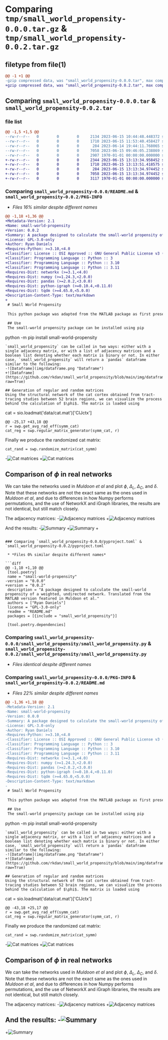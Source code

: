 # Comparing `tmp/small_world_propensity-0.0.0.tar.gz` & `tmp/small_world_propensity-0.0.2.tar.gz`

## filetype from file(1)

```diff
@@ -1 +1 @@
-gzip compressed data, was "small_world_propensity-0.0.0.tar", max compression
+gzip compressed data, was "small_world_propensity-0.0.2.tar", max compression
```

## Comparing `small_world_propensity-0.0.0.tar` & `small_world_propensity-0.0.2.tar`

### file list

```diff
@@ -1,5 +1,5 @@
--rw-r--r--   0        0        0     2134 2023-06-15 10:44:48.448372 small_world_propensity-0.0.0/README.md
--rw-r--r--   0        0        0     1710 2023-06-15 11:53:40.458427 small_world_propensity-0.0.0/pyproject.toml
--rw-r--r--   0        0        0      284 2023-06-14 19:44:11.768065 small_world_propensity-0.0.0/small_world_propensity/__init__.py
--rw-r--r--   0        0        0     7058 2023-06-15 09:46:05.238869 small_world_propensity-0.0.0/small_world_propensity/small_world_propensity.py
--rw-r--r--   0        0        0     2907 1970-01-01 00:00:00.000000 small_world_propensity-0.0.0/PKG-INFO
+-rw-r--r--   0        0        0     2344 2023-06-15 13:13:34.958452 small_world_propensity-0.0.2/README.md
+-rw-r--r--   0        0        0     1710 2023-06-15 13:13:51.418575 small_world_propensity-0.0.2/pyproject.toml
+-rw-r--r--   0        0        0      284 2023-06-15 13:13:34.974452 small_world_propensity-0.0.2/small_world_propensity/__init__.py
+-rw-r--r--   0        0        0     7058 2023-06-15 13:13:34.974452 small_world_propensity-0.0.2/small_world_propensity/small_world_propensity.py
+-rw-r--r--   0        0        0     3117 1970-01-01 00:00:00.000000 small_world_propensity-0.0.2/PKG-INFO
```

### Comparing `small_world_propensity-0.0.0/README.md` & `small_world_propensity-0.0.2/PKG-INFO`

 * *Files 16% similar despite different names*

```diff
@@ -1,18 +1,36 @@
+Metadata-Version: 2.1
+Name: small-world-propensity
+Version: 0.0.2
+Summary: A package designed to calculate the small-world propensity of a weighted, undirected network. Translated from the MATLAB version featured in Muldoon et al.
+License: GPL-3.0-only
+Author: Ryan Daniels
+Requires-Python: >=3.10,<4.0
+Classifier: License :: OSI Approved :: GNU General Public License v3 (GPLv3)
+Classifier: Programming Language :: Python :: 3
+Classifier: Programming Language :: Python :: 3.10
+Classifier: Programming Language :: Python :: 3.11
+Requires-Dist: networkx (>=3.1,<4.0)
+Requires-Dist: numpy (>=1.24.3,<2.0.0)
+Requires-Dist: pandas (>=2.0.2,<3.0.0)
+Requires-Dist: python-igraph (>=0.10.4,<0.11.0)
+Requires-Dist: tqdm (>=4.65.0,<5.0.0)
+Description-Content-Type: text/markdown
+
 # Small World Propensity
 
 This python package was adapted from the MATLAB package as first presented in [Small-World Propensity and Weighted Brain Networks](https://www.nature.com/articles/srep22057) (2016) by Sarah Feldt Muldoon, Eric W. Bridgeford & Danielle S. Bassett. Their original MATLAB implementation can be found [here](https://kk1995.github.io/BauerLab/BauerLab/MATLAB/lib/+mouse/+graph/smallWorldPropensity.html).
 
 ## Use
 The small-world propensity package can be installed using pip
 ```
 python -m pip install small-world-propensity
 ```
 `small_world_propensity` can be called in two ways: either with a single adjacency matrix, or with a list of adjacency matrices and a boolean list denoting whether each matrix is binary or not. In either case, `small_world_propensity` will return a `pandas` dataframe similar to the following:
-![Dataframe](img/dataframe.png "Dataframe")
+![Dataframe](https://github.com/rkdan/small_world_propensity/blob/main/img/dataframe.png?raw=True)
 
 ## Generation of regular and random matrices
 Using the structural network of the cat cortex obtained from tract-tracing studies between 52 brain regions, we can visualize the process behind the calculation of $\phi$. The matrix is loaded using
 
 ```
 cat = sio.loadmat('data/cat.mat')['CIJctx']
 ```
@@ -25,17 +43,18 @@
 r = swp.get_avg_rad_eff(symm_cat)
 cat_reg = swp.regular_matrix_generator(symm_cat, r)
 ```
 Finally we produce the randomized cat matrix:
 ```
 cat_rand = swp.randomize_matrix(cat_symm)
 ```
-![Cat matrices](img/cat.png "Cat matrices")
+![Cat matrices](https://github.com/rkdan/small_world_propensity/blob/main/img/cat.png?raw=True)
 
 ## Comparison of $\phi$ in real networks
 We can take the networks used in _Muldoon et al_ and plot $\phi$, $\Delta_L$, $\Delta_C$, and $\delta$. Note that these networks are not the exact same as the ones used in _Muldoon et al_, and due to differences in how Numpy performs permutations, and the use of NetworkX and iGraph libraries, the results are not identical, but still match closely.
 
 The adjacency matrices:
-![Adjacency matrices](img/matrices.png "Adjacency matrices")
+![Adjacency matrices](https://github.com/rkdan/small_world_propensity/blob/main/img/matrices.png?raw=True)
 
 And the results:
-![Summary](img/summary.png "Summary")
+![Summary](https://github.com/rkdan/small_world_propensity/blob/main/img/summary.png?raw=True)
+
```

### Comparing `small_world_propensity-0.0.0/pyproject.toml` & `small_world_propensity-0.0.2/pyproject.toml`

 * *Files 0% similar despite different names*

```diff
@@ -1,10 +1,10 @@
 [tool.poetry]
 name = "small-world-propensity"
-version = "0.0.0"
+version = "0.0.2"
 description = "A package designed to calculate the small-world propensity of a weighted, undirected network. Translated from the MATLAB version featured in Muldoon et al."
 authors = ["Ryan Daniels"]
 license = "GPL-3.0-only"
 readme = "README.md"
 packages = [{include = "small_world_propensity"}]
 
 [tool.poetry.dependencies]
```

### Comparing `small_world_propensity-0.0.0/small_world_propensity/small_world_propensity.py` & `small_world_propensity-0.0.2/small_world_propensity/small_world_propensity.py`

 * *Files identical despite different names*

### Comparing `small_world_propensity-0.0.0/PKG-INFO` & `small_world_propensity-0.0.2/README.md`

 * *Files 22% similar despite different names*

```diff
@@ -1,36 +1,18 @@
-Metadata-Version: 2.1
-Name: small-world-propensity
-Version: 0.0.0
-Summary: A package designed to calculate the small-world propensity of a weighted, undirected network. Translated from the MATLAB version featured in Muldoon et al.
-License: GPL-3.0-only
-Author: Ryan Daniels
-Requires-Python: >=3.10,<4.0
-Classifier: License :: OSI Approved :: GNU General Public License v3 (GPLv3)
-Classifier: Programming Language :: Python :: 3
-Classifier: Programming Language :: Python :: 3.10
-Classifier: Programming Language :: Python :: 3.11
-Requires-Dist: networkx (>=3.1,<4.0)
-Requires-Dist: numpy (>=1.24.3,<2.0.0)
-Requires-Dist: pandas (>=2.0.2,<3.0.0)
-Requires-Dist: python-igraph (>=0.10.4,<0.11.0)
-Requires-Dist: tqdm (>=4.65.0,<5.0.0)
-Description-Content-Type: text/markdown
-
 # Small World Propensity
 
 This python package was adapted from the MATLAB package as first presented in [Small-World Propensity and Weighted Brain Networks](https://www.nature.com/articles/srep22057) (2016) by Sarah Feldt Muldoon, Eric W. Bridgeford & Danielle S. Bassett. Their original MATLAB implementation can be found [here](https://kk1995.github.io/BauerLab/BauerLab/MATLAB/lib/+mouse/+graph/smallWorldPropensity.html).
 
 ## Use
 The small-world propensity package can be installed using pip
 ```
 python -m pip install small-world-propensity
 ```
 `small_world_propensity` can be called in two ways: either with a single adjacency matrix, or with a list of adjacency matrices and a boolean list denoting whether each matrix is binary or not. In either case, `small_world_propensity` will return a `pandas` dataframe similar to the following:
-![Dataframe](img/dataframe.png "Dataframe")
+![Dataframe](https://github.com/rkdan/small_world_propensity/blob/main/img/dataframe.png?raw=True)
 
 ## Generation of regular and random matrices
 Using the structural network of the cat cortex obtained from tract-tracing studies between 52 brain regions, we can visualize the process behind the calculation of $\phi$. The matrix is loaded using
 
 ```
 cat = sio.loadmat('data/cat.mat')['CIJctx']
 ```
@@ -43,18 +25,17 @@
 r = swp.get_avg_rad_eff(symm_cat)
 cat_reg = swp.regular_matrix_generator(symm_cat, r)
 ```
 Finally we produce the randomized cat matrix:
 ```
 cat_rand = swp.randomize_matrix(cat_symm)
 ```
-![Cat matrices](img/cat.png "Cat matrices")
+![Cat matrices](https://github.com/rkdan/small_world_propensity/blob/main/img/cat.png?raw=True)
 
 ## Comparison of $\phi$ in real networks
 We can take the networks used in _Muldoon et al_ and plot $\phi$, $\Delta_L$, $\Delta_C$, and $\delta$. Note that these networks are not the exact same as the ones used in _Muldoon et al_, and due to differences in how Numpy performs permutations, and the use of NetworkX and iGraph libraries, the results are not identical, but still match closely.
 
 The adjacency matrices:
-![Adjacency matrices](img/matrices.png "Adjacency matrices")
+![Adjacency matrices](https://github.com/rkdan/small_world_propensity/blob/main/img/matrices.png?raw=True)
 
 And the results:
-![Summary](img/summary.png "Summary")
-
+![Summary](https://github.com/rkdan/small_world_propensity/blob/main/img/summary.png?raw=True)
```

